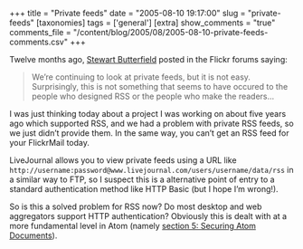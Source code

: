 +++
title = "Private feeds"
date = "2005-08-10 19:17:00"
slug = "private-feeds"
[taxonomies]
tags = ['general']
[extra]
show_comments = "true"
comments_file = "/content/blog/2005/08/2005-08-10-private-feeds-comments.csv"
+++

Twelve months ago, [Stewart Butterfield](http://www.sylloge.com/) posted in the Flickr forums saying:

> We’re continuing to look at private feeds, but it is not easy. Surprisingly, this is not something that seems to have occured to the people who designed RSS or the people who make the readers…

I was just thinking today about a project I was working on about five years ago which supported RSS, and we had a problem with private RSS feeds, so we just didn’t provide them. In the same way, you can’t get an RSS feed for your FlickrMail today.

LiveJournal allows you to view private feeds using a URL like `http://username:password@www.livejournal.com/users/username/data/rss` in a similar way to FTP, so I suspect this is a alternative point of entry to a standard authentication method like HTTP Basic (but I hope I’m wrong!).

So is this a solved problem for RSS now? Do most desktop and web aggregators support HTTP authentication? Obviously this is dealt with at a more fundamental level in Atom (namely [section 5: Securing Atom Documents](http://www.atomenabled.org/developers/syndication/atom-format-spec.php#rfc.section.5)).
